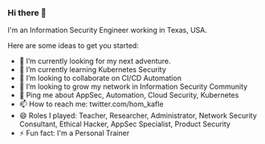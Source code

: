 ### Hi there 👋

<!--
**homkafle/homkafle** is a ✨ _special_ ✨ repository because its `README.md` (this file) appears on your GitHub profile.
-->
I'm an Information Security Engineer working in Texas, USA. 

Here are some ideas to get you started:

- 🔭 I’m currently looking for my next adventure.
- 🌱 I’m currently learning Kubernetes Security
- 👯 I’m looking to collaborate on CI/CD Automation
- 🤔 I’m looking to grow my network in Information Security Community
- 💬 Ping me about AppSec, Automation, Cloud Security, Kubernetes
- 📫 How to reach me: twitter.com/hom_kafle
- 😄 Roles I played: Teacher, Researcher, Administrator, Network Security Consultant, Ethical Hacker, AppSec Specialist, Product Security
- ⚡ Fun fact: I'm a Personal Trainer 

